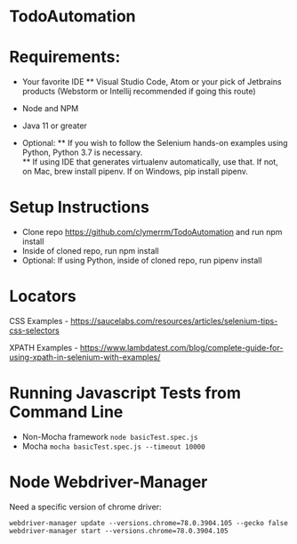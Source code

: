 # TodoAutomation

# Requirements:
* Your favorite IDE
** Visual Studio Code, Atom or your pick of Jetbrains products (Webstorm or Intellij recommended if going this route)

* Node and NPM

* Java 11 or greater

* Optional:
** If you wish to follow the Selenium hands-on examples using Python, Python 3.7 is necessary.  
** If using IDE that generates virtualenv automatically, use that.  If not, on Mac, brew install pipenv.  If on Windows, pip install pipenv.

# Setup Instructions
* Clone repo https://github.com/clymerrm/TodoAutomation and run npm install
* Inside of cloned repo, run npm install
* Optional: If using Python, inside of cloned repo, run pipenv install

# Locators
CSS Examples - https://saucelabs.com/resources/articles/selenium-tips-css-selectors

XPATH Examples - https://www.lambdatest.com/blog/complete-guide-for-using-xpath-in-selenium-with-examples/

# Running Javascript Tests from Command Line
* Non-Mocha framework ```node basicTest.spec.js```
* Mocha ```mocha basicTest.spec.js --timeout 10000```

# Node Webdriver-Manager
Need a specific version of chrome driver:

```webdriver-manager update --versions.chrome=78.0.3904.105 --gecko false```
```webdriver-manager start --versions.chrome=78.0.3904.105```
